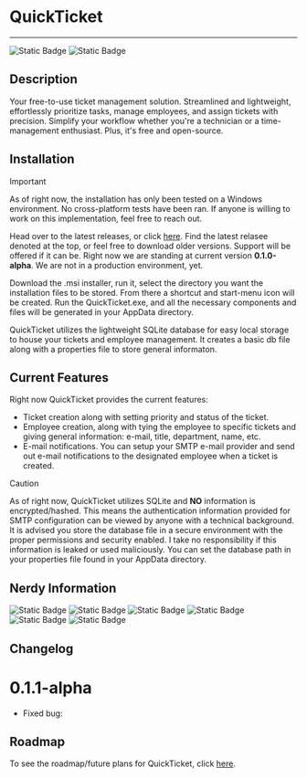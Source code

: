 # QuickTicket


-------------------------


![Static Badge](https://img.shields.io/badge/Version-0.1.0--alpha-blue) 
![Static Badge](https://img.shields.io/badge/Pull%20Requests-Welcome-red)

## Description

Your free-to-use ticket management solution. Streamlined and lightweight, effortlessly prioritize tasks, manage employees, and assign tickets with precision. Simplify your workflow whether you're a technician or a time-management enthusiast. Plus, it's free and open-source.

## Installation

> [!IMPORTANT]
> As of right now, the installation has only been tested on a Windows environment. No cross-platform tests have been ran. If anyone is willing to work on this implementation, feel free to reach out.


Head over to the latest releases, or click <a href="https://www.github.com/QuickTicket/tags">here</a>. Find the latest relasee denoted at the top, or feel free to download older versions. Support will be offered if it can be. Right now we are standing at current version **0.1.0-alpha**. We are not in a production environment, yet.

Download the .msi installer, run it, select the directory you want the installation files to be stored. From there a shortcut and start-menu icon will be created. Run the QuickTicket.exe, and all the necessary components and files will be generated in your AppData directory. 

QuickTicket utilizes the lightweight SQLite database for easy local storage to house your tickets and employee management. It creates a basic db file along with a properties file to store general informaton.

## Current Features
Right now QuickTicket provides the current features:
* Ticket creation along with setting priority and status of the ticket.
* Employee creation, along with tying the employee to specific tickets and giving general information: e-mail, title, department, name, etc.
* E-mail notifications. You can setup your SMTP e-mail provider and send out e-mail notifications to the designated employee when a ticket is created.
> [!CAUTION]
> As of right now, QuickTicket utilizes SQLite and **NO** information is encrypted/hashed. This means the authentication information provided for SMTP configuration can be viewed by anyone with a technical background. It is advised you store the database file in a secure environment with the proper permissions and security enabled. I take no responsibility if this information is leaked or used maliciously. You can set the database path in your properties file found in your AppData directory.

## Nerdy Information
![Static Badge](https://img.shields.io/badge/Language-Java-darkgreen) ![Static Badge](https://img.shields.io/badge/JDK-17-blue) ![Static Badge](https://img.shields.io/badge/JavaFX%20SDK-17.0.6-blue) ![Static Badge](https://img.shields.io/badge/jOOQ-3.18.6-darkred) ![Static Badge](https://img.shields.io/badge/Database%20(SQLite--JDBC)-3.42.0.0-red) ![Static Badge](https://img.shields.io/badge/Gradle-8.4-yellow)

## Changelog

# 0.1.1-alpha 
- Fixed bug: 

## Roadmap
To see the roadmap/future plans for QuickTicket, click <a href="https://github.com/jkingster/QuickTicket/blob/master/roadmap.md">here</a>.